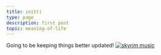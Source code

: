 ```yaml
---
title: init()
type: page
description: first post
topic: meaning-of-life
---
```

Going to be keeping things better updated! [![skyrim music](https://img.youtube.com/vi/mmZGrvAvPZM/0.jpg)](https://www.youtube.com/watch?v=mmZGrvAvPZM&list=PL8CB7943AB56938F8&index=5)

